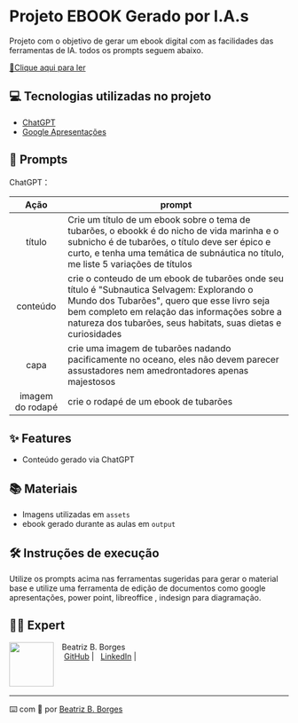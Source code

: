 # Projeto EBOOK Gerado por I.A.s

Projeto com o objetivo de gerar um ebook digital com as facilidades das ferramentas de IA. todos os prompts
seguem abaixo.

<a href="https://github.com/BeatrizBastosBorges/prompts-recipe-to-create-a-ebook/blob/main/output/subnautica_selvagem.pdf" title="View PDF now"> 📕Clique aqui para ler</a>

## 💻 Tecnologias utilizadas no projeto

- [ChatGPT](https://chat.openai.com/) 
- [Google Apresentações](https://docs.google.com/presentation/u/0/)

## 🧠 Prompts


ChatGPT：

|       Ação       | prompt                                                                                                                                                                                                                                                       |
|     :------:     | ------------------------------------------------------------------------------------------------------------------------------------------------------------------------------------------------------------------------------------------------------------ |
|      título      | Crie um título de um ebook sobre o tema de tubarões, o ebookk é do nicho de vida marinha e o subnicho é de tubarões, o título deve ser épico e curto, e tenha uma temática de subnáutica no título, me liste 5 variações de títulos                          |
|     conteúdo     | crie o conteudo de um ebook de tubarões onde seu título é "Subnautica Selvagem: Explorando o Mundo dos Tubarões", quero que esse livro seja bem completo em relação das informações sobre a natureza dos tubarões, seus habitats, suas dietas e curiosidades |
|       capa       | crie uma imagem de tubarões nadando pacificamente no oceano, eles não devem parecer assustadores nem amedrontadores apenas majestosos                                                                                                                        |
| imagem do rodapé | crie o rodapé de um ebook de tubarões                                                                                                                                                                                                                        |



## ✨ Features

- Conteúdo gerado via ChatGPT

## 📚 Materiais

- Imagens utilizadas em `assets`
- ebook gerado durante as aulas em `output`

## 🛠️ Instruções de execução

Utilize os prompts acima nas ferramentas sugeridas para gerar o material base e utilize uma ferramenta de edição de documentos como google apresentações, power point, libreoffice , indesign para diagramação.

## 👨‍💻 Expert

<p>
    <img 
      align=left 
      margin=10 
      width=80 
      src="https://avatars.githubusercontent.com/BeatrizBastosBorges"
    />
    <p>&nbsp&nbsp&nbspBeatriz B. Borges<br>
    &nbsp&nbsp&nbsp
    <a href="https://github.com/BeatrizBastosBorges">GitHub</a>&nbsp;|
      &nbsp;
    <a href="www.linkedin.com/in/beatriz-bastos-b78b1325a">LinkedIn</a>&nbsp;|
</p>
</p>
<br/><br/>
<p>

---

⌨️ com 💜 por [Beatriz B. Borges](https://github.com/BeatrizBastosBorges)
